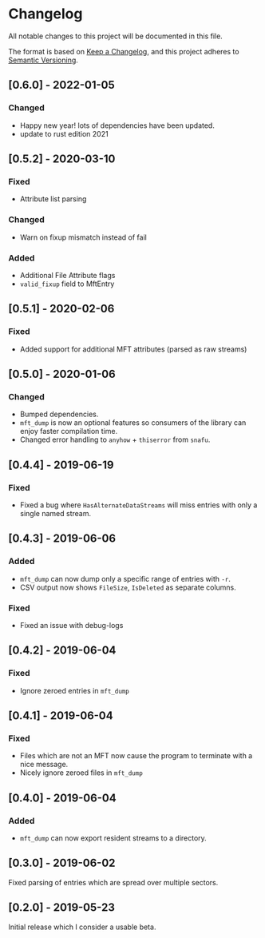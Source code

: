 # Changelog
All notable changes to this project will be documented in this file.

The format is based on [Keep a Changelog](https://keepachangelog.com/en/1.0.0/),
and this project adheres to [Semantic Versioning](https://semver.org/spec/v2.0.0.html).


## [0.6.0] - 2022-01-05

### Changed
- Happy new year! lots of dependencies have been updated.
- update to rust edition 2021

## [0.5.2] - 2020-03-10

### Fixed
- Attribute list parsing

### Changed
- Warn on fixup mismatch instead of fail

### Added
- Additional File Attribute flags
- `valid_fixup` field to MftEntry

## [0.5.1] - 2020-02-06

### Fixed
- Added support for additional MFT attributes (parsed as raw streams)

## [0.5.0] - 2020-01-06

### Changed
- Bumped dependencies.
- `mft_dump` is now an optional features so consumers of the library can enjoy faster compilation time.
- Changed error handling to `anyhow` + `thiserror` from `snafu`.

## [0.4.4] - 2019-06-19

### Fixed
- Fixed a bug where `HasAlternateDataStreams` will miss entries with only a single named stream.

## [0.4.3] - 2019-06-06

### Added
- `mft_dump` can now dump only a specific range of entries with `-r`.
- CSV output now shows `FileSize`, `IsDeleted` as separate columns.

### Fixed
- Fixed an issue with debug-logs

## [0.4.2] - 2019-06-04

### Fixed
- Ignore zeroed entries in `mft_dump`

## [0.4.1] - 2019-06-04

### Fixed
- Files which are not an MFT now cause the program to terminate with a nice message.
- Nicely ignore zeroed files in `mft_dump`

## [0.4.0] - 2019-06-04

### Added
- `mft_dump` can now export resident streams to a directory.

## [0.3.0] - 2019-06-02

Fixed parsing of entries which are spread over multiple sectors.

## [0.2.0] - 2019-05-23

Initial release which I consider a usable beta.
